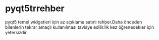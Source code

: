 # pyqt5trrehber
pyqt5 temel widgetleri için az açıklama satırlı rehber.Daha önceden bilenlerin tekrar amaçlı kullanılması tavisye edilir.İlk kez öğrenecekler için yetersizdir.
